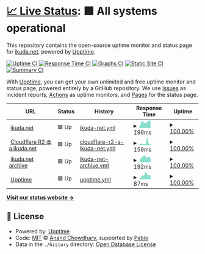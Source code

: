 # [📈 Live Status](https://upptime.ikuda.net): <!--live status--> **🟩 All systems operational**

This repository contains the open-source uptime monitor and status page for [ikuda.net](https://ikuda.net), powered by [Upptime](https://github.com/upptime/upptime).

[![Uptime CI](https://github.com/ikudanet/upptime/workflows/Uptime%20CI/badge.svg)](https://github.com/ikudanet/upptime/actions?query=workflow%3A%22Uptime+CI%22)
[![Response Time CI](https://github.com/ikudanet/upptime/workflows/Response%20Time%20CI/badge.svg)](https://github.com/ikudanet/upptime/actions?query=workflow%3A%22Response+Time+CI%22)
[![Graphs CI](https://github.com/ikudanet/upptime/workflows/Graphs%20CI/badge.svg)](https://github.com/ikudanet/upptime/actions?query=workflow%3A%22Graphs+CI%22)
[![Static Site CI](https://github.com/ikudanet/upptime/workflows/Static%20Site%20CI/badge.svg)](https://github.com/ikudanet/upptime/actions?query=workflow%3A%22Static+Site+CI%22)
[![Summary CI](https://github.com/ikudanet/upptime/workflows/Summary%20CI/badge.svg)](https://github.com/ikudanet/upptime/actions?query=workflow%3A%22Summary+CI%22)

With [Upptime](https://upptime.js.org), you can get your own unlimited and free uptime monitor and status page, powered entirely by a GitHub repository. We use [Issues](https://github.com/ikudanet/upptime/issues) as incident reports, [Actions](https://github.com/ikudanet/upptime/actions) as uptime monitors, and [Pages](https://upptime.ikuda.net) for the status page.

<!--start: status pages-->
<!-- This summary is generated by Upptime (https://github.com/upptime/upptime) -->
<!-- Do not edit this manually, your changes will be overwritten -->
<!-- prettier-ignore -->
| URL | Status | History | Response Time | Uptime |
| --- | ------ | ------- | ------------- | ------ |
| <img alt="" src="https://a.ikuda.net/favicon.png" height="13"> [ikuda.net](https://ikuda.net) | 🟩 Up | [ikuda-net.yml](https://github.com/ikudanet/upptime/commits/HEAD/history/ikuda-net.yml) | <details><summary><img alt="Response time graph" src="./graphs/ikuda-net/response-time-week.png" height="20"> 196ms</summary><br><a href="https://upptime.ikuda.net/history/ikuda-net"><img alt="Response time 192" src="https://img.shields.io/endpoint?url=https%3A%2F%2Fraw.githubusercontent.com%2Fikudanet%2Fupptime%2FHEAD%2Fapi%2Fikuda-net%2Fresponse-time.json"></a><br><a href="https://upptime.ikuda.net/history/ikuda-net"><img alt="24-hour response time 248" src="https://img.shields.io/endpoint?url=https%3A%2F%2Fraw.githubusercontent.com%2Fikudanet%2Fupptime%2FHEAD%2Fapi%2Fikuda-net%2Fresponse-time-day.json"></a><br><a href="https://upptime.ikuda.net/history/ikuda-net"><img alt="7-day response time 196" src="https://img.shields.io/endpoint?url=https%3A%2F%2Fraw.githubusercontent.com%2Fikudanet%2Fupptime%2FHEAD%2Fapi%2Fikuda-net%2Fresponse-time-week.json"></a><br><a href="https://upptime.ikuda.net/history/ikuda-net"><img alt="30-day response time 192" src="https://img.shields.io/endpoint?url=https%3A%2F%2Fraw.githubusercontent.com%2Fikudanet%2Fupptime%2FHEAD%2Fapi%2Fikuda-net%2Fresponse-time-month.json"></a><br><a href="https://upptime.ikuda.net/history/ikuda-net"><img alt="1-year response time 192" src="https://img.shields.io/endpoint?url=https%3A%2F%2Fraw.githubusercontent.com%2Fikudanet%2Fupptime%2FHEAD%2Fapi%2Fikuda-net%2Fresponse-time-year.json"></a></details> | <details><summary><a href="https://upptime.ikuda.net/history/ikuda-net">100.00%</a></summary><a href="https://upptime.ikuda.net/history/ikuda-net"><img alt="All-time uptime 100.00%" src="https://img.shields.io/endpoint?url=https%3A%2F%2Fraw.githubusercontent.com%2Fikudanet%2Fupptime%2FHEAD%2Fapi%2Fikuda-net%2Fuptime.json"></a><br><a href="https://upptime.ikuda.net/history/ikuda-net"><img alt="24-hour uptime 100.00%" src="https://img.shields.io/endpoint?url=https%3A%2F%2Fraw.githubusercontent.com%2Fikudanet%2Fupptime%2FHEAD%2Fapi%2Fikuda-net%2Fuptime-day.json"></a><br><a href="https://upptime.ikuda.net/history/ikuda-net"><img alt="7-day uptime 100.00%" src="https://img.shields.io/endpoint?url=https%3A%2F%2Fraw.githubusercontent.com%2Fikudanet%2Fupptime%2FHEAD%2Fapi%2Fikuda-net%2Fuptime-week.json"></a><br><a href="https://upptime.ikuda.net/history/ikuda-net"><img alt="30-day uptime 100.00%" src="https://img.shields.io/endpoint?url=https%3A%2F%2Fraw.githubusercontent.com%2Fikudanet%2Fupptime%2FHEAD%2Fapi%2Fikuda-net%2Fuptime-month.json"></a><br><a href="https://upptime.ikuda.net/history/ikuda-net"><img alt="1-year uptime 100.00%" src="https://img.shields.io/endpoint?url=https%3A%2F%2Fraw.githubusercontent.com%2Fikudanet%2Fupptime%2FHEAD%2Fapi%2Fikuda-net%2Fuptime-year.json"></a></details>
| <img alt="" src="https://a.ikuda.net/misc/images/upptime/cloudflare-icon.png" height="13"> [Cloudflare R2 @ a.ikuda.net](https://a.ikuda.net) | 🟩 Up | [cloudflare-r2-a-ikuda-net.yml](https://github.com/ikudanet/upptime/commits/HEAD/history/cloudflare-r2-a-ikuda-net.yml) | <details><summary><img alt="Response time graph" src="./graphs/cloudflare-r2-a-ikuda-net/response-time-week.png" height="20"> 159ms</summary><br><a href="https://upptime.ikuda.net/history/cloudflare-r2-a-ikuda-net"><img alt="Response time 126" src="https://img.shields.io/endpoint?url=https%3A%2F%2Fraw.githubusercontent.com%2Fikudanet%2Fupptime%2FHEAD%2Fapi%2Fcloudflare-r2-a-ikuda-net%2Fresponse-time.json"></a><br><a href="https://upptime.ikuda.net/history/cloudflare-r2-a-ikuda-net"><img alt="24-hour response time 102" src="https://img.shields.io/endpoint?url=https%3A%2F%2Fraw.githubusercontent.com%2Fikudanet%2Fupptime%2FHEAD%2Fapi%2Fcloudflare-r2-a-ikuda-net%2Fresponse-time-day.json"></a><br><a href="https://upptime.ikuda.net/history/cloudflare-r2-a-ikuda-net"><img alt="7-day response time 159" src="https://img.shields.io/endpoint?url=https%3A%2F%2Fraw.githubusercontent.com%2Fikudanet%2Fupptime%2FHEAD%2Fapi%2Fcloudflare-r2-a-ikuda-net%2Fresponse-time-week.json"></a><br><a href="https://upptime.ikuda.net/history/cloudflare-r2-a-ikuda-net"><img alt="30-day response time 126" src="https://img.shields.io/endpoint?url=https%3A%2F%2Fraw.githubusercontent.com%2Fikudanet%2Fupptime%2FHEAD%2Fapi%2Fcloudflare-r2-a-ikuda-net%2Fresponse-time-month.json"></a><br><a href="https://upptime.ikuda.net/history/cloudflare-r2-a-ikuda-net"><img alt="1-year response time 126" src="https://img.shields.io/endpoint?url=https%3A%2F%2Fraw.githubusercontent.com%2Fikudanet%2Fupptime%2FHEAD%2Fapi%2Fcloudflare-r2-a-ikuda-net%2Fresponse-time-year.json"></a></details> | <details><summary><a href="https://upptime.ikuda.net/history/cloudflare-r2-a-ikuda-net">100.00%</a></summary><a href="https://upptime.ikuda.net/history/cloudflare-r2-a-ikuda-net"><img alt="All-time uptime 100.00%" src="https://img.shields.io/endpoint?url=https%3A%2F%2Fraw.githubusercontent.com%2Fikudanet%2Fupptime%2FHEAD%2Fapi%2Fcloudflare-r2-a-ikuda-net%2Fuptime.json"></a><br><a href="https://upptime.ikuda.net/history/cloudflare-r2-a-ikuda-net"><img alt="24-hour uptime 100.00%" src="https://img.shields.io/endpoint?url=https%3A%2F%2Fraw.githubusercontent.com%2Fikudanet%2Fupptime%2FHEAD%2Fapi%2Fcloudflare-r2-a-ikuda-net%2Fuptime-day.json"></a><br><a href="https://upptime.ikuda.net/history/cloudflare-r2-a-ikuda-net"><img alt="7-day uptime 100.00%" src="https://img.shields.io/endpoint?url=https%3A%2F%2Fraw.githubusercontent.com%2Fikudanet%2Fupptime%2FHEAD%2Fapi%2Fcloudflare-r2-a-ikuda-net%2Fuptime-week.json"></a><br><a href="https://upptime.ikuda.net/history/cloudflare-r2-a-ikuda-net"><img alt="30-day uptime 100.00%" src="https://img.shields.io/endpoint?url=https%3A%2F%2Fraw.githubusercontent.com%2Fikudanet%2Fupptime%2FHEAD%2Fapi%2Fcloudflare-r2-a-ikuda-net%2Fuptime-month.json"></a><br><a href="https://upptime.ikuda.net/history/cloudflare-r2-a-ikuda-net"><img alt="1-year uptime 100.00%" src="https://img.shields.io/endpoint?url=https%3A%2F%2Fraw.githubusercontent.com%2Fikudanet%2Fupptime%2FHEAD%2Fapi%2Fcloudflare-r2-a-ikuda-net%2Fuptime-year.json"></a></details>
| <img alt="" src="https://a.ikuda.net/favicon.png" height="13"> [ikuda.net archive](https://ossuarium.ikuda.net) | 🟩 Up | [ikuda-net-archive.yml](https://github.com/ikudanet/upptime/commits/HEAD/history/ikuda-net-archive.yml) | <details><summary><img alt="Response time graph" src="./graphs/ikuda-net-archive/response-time-week.png" height="20"> 192ms</summary><br><a href="https://upptime.ikuda.net/history/ikuda-net-archive"><img alt="Response time 192" src="https://img.shields.io/endpoint?url=https%3A%2F%2Fraw.githubusercontent.com%2Fikudanet%2Fupptime%2FHEAD%2Fapi%2Fikuda-net-archive%2Fresponse-time.json"></a><br><a href="https://upptime.ikuda.net/history/ikuda-net-archive"><img alt="24-hour response time 185" src="https://img.shields.io/endpoint?url=https%3A%2F%2Fraw.githubusercontent.com%2Fikudanet%2Fupptime%2FHEAD%2Fapi%2Fikuda-net-archive%2Fresponse-time-day.json"></a><br><a href="https://upptime.ikuda.net/history/ikuda-net-archive"><img alt="7-day response time 192" src="https://img.shields.io/endpoint?url=https%3A%2F%2Fraw.githubusercontent.com%2Fikudanet%2Fupptime%2FHEAD%2Fapi%2Fikuda-net-archive%2Fresponse-time-week.json"></a><br><a href="https://upptime.ikuda.net/history/ikuda-net-archive"><img alt="30-day response time 192" src="https://img.shields.io/endpoint?url=https%3A%2F%2Fraw.githubusercontent.com%2Fikudanet%2Fupptime%2FHEAD%2Fapi%2Fikuda-net-archive%2Fresponse-time-month.json"></a><br><a href="https://upptime.ikuda.net/history/ikuda-net-archive"><img alt="1-year response time 192" src="https://img.shields.io/endpoint?url=https%3A%2F%2Fraw.githubusercontent.com%2Fikudanet%2Fupptime%2FHEAD%2Fapi%2Fikuda-net-archive%2Fresponse-time-year.json"></a></details> | <details><summary><a href="https://upptime.ikuda.net/history/ikuda-net-archive">100.00%</a></summary><a href="https://upptime.ikuda.net/history/ikuda-net-archive"><img alt="All-time uptime 100.00%" src="https://img.shields.io/endpoint?url=https%3A%2F%2Fraw.githubusercontent.com%2Fikudanet%2Fupptime%2FHEAD%2Fapi%2Fikuda-net-archive%2Fuptime.json"></a><br><a href="https://upptime.ikuda.net/history/ikuda-net-archive"><img alt="24-hour uptime 100.00%" src="https://img.shields.io/endpoint?url=https%3A%2F%2Fraw.githubusercontent.com%2Fikudanet%2Fupptime%2FHEAD%2Fapi%2Fikuda-net-archive%2Fuptime-day.json"></a><br><a href="https://upptime.ikuda.net/history/ikuda-net-archive"><img alt="7-day uptime 100.00%" src="https://img.shields.io/endpoint?url=https%3A%2F%2Fraw.githubusercontent.com%2Fikudanet%2Fupptime%2FHEAD%2Fapi%2Fikuda-net-archive%2Fuptime-week.json"></a><br><a href="https://upptime.ikuda.net/history/ikuda-net-archive"><img alt="30-day uptime 100.00%" src="https://img.shields.io/endpoint?url=https%3A%2F%2Fraw.githubusercontent.com%2Fikudanet%2Fupptime%2FHEAD%2Fapi%2Fikuda-net-archive%2Fuptime-month.json"></a><br><a href="https://upptime.ikuda.net/history/ikuda-net-archive"><img alt="1-year uptime 100.00%" src="https://img.shields.io/endpoint?url=https%3A%2F%2Fraw.githubusercontent.com%2Fikudanet%2Fupptime%2FHEAD%2Fapi%2Fikuda-net-archive%2Fuptime-year.json"></a></details>
| <img alt="" src="https://a.ikuda.net/misc/images/upptime/icon.svg" height="13"> [Upptime](https://upptime.ikuda.net) | 🟩 Up | [upptime.yml](https://github.com/ikudanet/upptime/commits/HEAD/history/upptime.yml) | <details><summary><img alt="Response time graph" src="./graphs/upptime/response-time-week.png" height="20"> 87ms</summary><br><a href="https://upptime.ikuda.net/history/upptime"><img alt="Response time 103" src="https://img.shields.io/endpoint?url=https%3A%2F%2Fraw.githubusercontent.com%2Fikudanet%2Fupptime%2FHEAD%2Fapi%2Fupptime%2Fresponse-time.json"></a><br><a href="https://upptime.ikuda.net/history/upptime"><img alt="24-hour response time 85" src="https://img.shields.io/endpoint?url=https%3A%2F%2Fraw.githubusercontent.com%2Fikudanet%2Fupptime%2FHEAD%2Fapi%2Fupptime%2Fresponse-time-day.json"></a><br><a href="https://upptime.ikuda.net/history/upptime"><img alt="7-day response time 87" src="https://img.shields.io/endpoint?url=https%3A%2F%2Fraw.githubusercontent.com%2Fikudanet%2Fupptime%2FHEAD%2Fapi%2Fupptime%2Fresponse-time-week.json"></a><br><a href="https://upptime.ikuda.net/history/upptime"><img alt="30-day response time 103" src="https://img.shields.io/endpoint?url=https%3A%2F%2Fraw.githubusercontent.com%2Fikudanet%2Fupptime%2FHEAD%2Fapi%2Fupptime%2Fresponse-time-month.json"></a><br><a href="https://upptime.ikuda.net/history/upptime"><img alt="1-year response time 103" src="https://img.shields.io/endpoint?url=https%3A%2F%2Fraw.githubusercontent.com%2Fikudanet%2Fupptime%2FHEAD%2Fapi%2Fupptime%2Fresponse-time-year.json"></a></details> | <details><summary><a href="https://upptime.ikuda.net/history/upptime">100.00%</a></summary><a href="https://upptime.ikuda.net/history/upptime"><img alt="All-time uptime 100.00%" src="https://img.shields.io/endpoint?url=https%3A%2F%2Fraw.githubusercontent.com%2Fikudanet%2Fupptime%2FHEAD%2Fapi%2Fupptime%2Fuptime.json"></a><br><a href="https://upptime.ikuda.net/history/upptime"><img alt="24-hour uptime 100.00%" src="https://img.shields.io/endpoint?url=https%3A%2F%2Fraw.githubusercontent.com%2Fikudanet%2Fupptime%2FHEAD%2Fapi%2Fupptime%2Fuptime-day.json"></a><br><a href="https://upptime.ikuda.net/history/upptime"><img alt="7-day uptime 100.00%" src="https://img.shields.io/endpoint?url=https%3A%2F%2Fraw.githubusercontent.com%2Fikudanet%2Fupptime%2FHEAD%2Fapi%2Fupptime%2Fuptime-week.json"></a><br><a href="https://upptime.ikuda.net/history/upptime"><img alt="30-day uptime 100.00%" src="https://img.shields.io/endpoint?url=https%3A%2F%2Fraw.githubusercontent.com%2Fikudanet%2Fupptime%2FHEAD%2Fapi%2Fupptime%2Fuptime-month.json"></a><br><a href="https://upptime.ikuda.net/history/upptime"><img alt="1-year uptime 100.00%" src="https://img.shields.io/endpoint?url=https%3A%2F%2Fraw.githubusercontent.com%2Fikudanet%2Fupptime%2FHEAD%2Fapi%2Fupptime%2Fuptime-year.json"></a></details>

<!--end: status pages-->

[**Visit our status website →**](https://upptime.ikuda.net)

## 📄 License

- Powered by: [Upptime](https://github.com/upptime/upptime)
- Code: [MIT](./LICENSE) © [Anand Chowdhary](https://anandchowdhary.com), supported by [Pabio](https://pabio.com)
- Data in the `./history` directory: [Open Database License](https://opendatacommons.org/licenses/odbl/1-0/)

